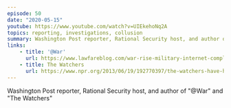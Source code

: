 ```yaml
---
episode: 50
date: "2020-05-15"
youtube: https://www.youtube.com/watch?v=UIEkehoNq2A
topics: reporting, investigations, collusion
summary: Washington Post reporter, Rational Security host, and author of "@War" and "The Watchers"
links:
    - title: '@War'
      url: https://www.lawfareblog.com/war-rise-military-internet-complex-shane-harris
    - title: The Watchers
      url: https://www.npr.org/2013/06/19/192770397/the-watchers-have-had-their-eyes-on-us-for-years
---
```


Washington Post reporter, Rational Security host, and author of "@War" and "The Watchers"
